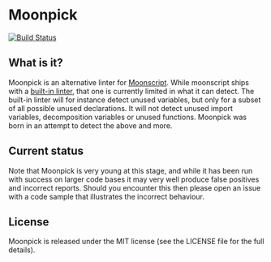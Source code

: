 # Moonpick

[![Build Status](https://travis-ci.org/nilnor/moonpick.svg?branch=master)](https://travis-ci.org/nilnor/moonpick)

## What is it?

Moonpick is an alternative linter for [Moonscript](http://moonscript.org/).
While moonscript ships with a [built-in
linter](http://moonscript.org/reference/command_line.html#command-line-tools/moonc/linter),
that one is currently limited in what it can detect. The built-in linter will
for instance detect unused variables, but only for a subset of all possible
unused declarations. It will not detect unused import variables, decomposition
variables or unused functions. Moonpick was born in an attempt to detect the
above and more.

## Current status

Note that Moonpick is very young at this stage, and while it has been run with
success on larger code bases it may very well produce false positives and
incorrect reports. Should you encounter this then please open an issue with a
code sample that illustrates the incorrect behaviour.

## License

Moonpick is released under the MIT license (see the LICENSE file for the full
details).
